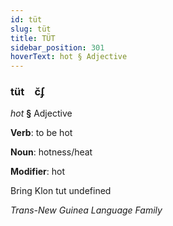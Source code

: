 ```yaml
---
id: tüt
slug: tüt
title: TÜT
sidebar_position: 301
hoverText: hot § Adjective
---
```


### tüt&emsp;<span kind="abugida">c̆ʄ</span>

*hot* **§** Adjective

**Verb**: to be hot

**Noun**: hotness/heat

**Modifier**: hot

Bring Klon tut undefined

*Trans-New Guinea Language Family*